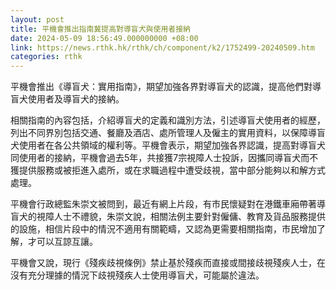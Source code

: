 ```yaml
---
layout: post
title: 平機會推出指南冀提高對導盲犬與使用者接納
date: 2024-05-09 18:56:49.000000000 +08:00
link: https://news.rthk.hk/rthk/ch/component/k2/1752499-20240509.htm
categories: rthk
---
```


平機會推出《導盲犬：實用指南》，期望加強各界對導盲犬的認識，提高他們對導盲犬使用者及導盲犬的接納。

相關指南的內容包括，介紹導盲犬的定義和識別方法，引述導盲犬使用者的經歷，列出不同界別包括交通、餐廳及酒店、處所管理人及僱主的實用資料，以保障導盲犬使用者在各公共領域的權利等。平機會表示，期望加強各界認識，提高對導盲犬同使用者的接納，平機會過去5年，共接獲7宗視障人士投訴，因攜同導盲犬而不獲提供服務或被拒進入處所，或在求職過程中遭受歧視，當中部分能夠以和解方式處理。

平機會行政總監朱崇文被問到，最近有網上片段，有巿民懷疑對在港鐵車廂帶著導盲犬的視障人士不禮貌，朱崇文說，相關法例主要針對僱傭、教育及貨品服務提供的設施，相信片段中的情況不適用有關範疇，又認為更需要相關指南，市民增加了解，才可以互諒互讓。

平機會又說，現行《殘疾歧視條例》禁止基於殘疾而直接或間接歧視殘疾人士，在沒有充分理據的情況下歧視殘疾人士使用導盲犬，可能屬於違法。
